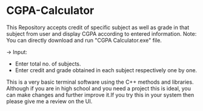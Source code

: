 # CGPA-Calculator
This Repository accepts credit of specific subject as well as grade in that subject from user and display CGPA according to entered information.
Note: You can directly download and run "CGPA Calculator.exe" file.

-> Input:
- Enter total no. of subjects.
- Enter credit and grade obtained in each subject respectively one by one.


This is a very basic terminal software using the C++ methods and libraries.
Although if you are in high school and you need a project this is ideal, you can make changes and further improve it.If you try this in your system then please give me a review on the UI. 
